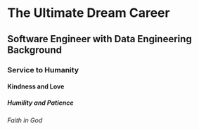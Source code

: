 # The Ultimate Dream Career
## Software Engineer with Data Engineering Background
### Service to Humanity
#### Kindness and Love
##### Humility and Patience
###### Faith in God
